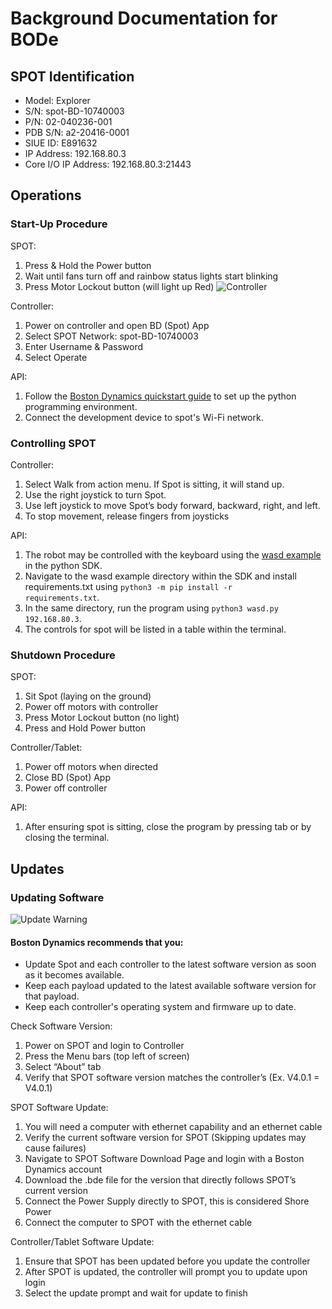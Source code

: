 # Background Documentation for BODe
## SPOT Identification
- Model: Explorer
- S/N: spot-BD-10740003
- P/N: 02-040236-001
- PDB S/N: a2-20416-0001
- SIUE ID: E891632
- IP Address: 192.168.80.3
- Core I/O IP Address: 192.168.80.3:21443
## Operations
### Start-Up Procedure
SPOT:
1.	Press & Hold the Power button
2.	Wait until fans turn off and rainbow status lights start blinking
3.	Press Motor Lockout button (will light up Red)
![Controller](https://github.com/user-attachments/assets/3a06b317-98c6-480f-bfcd-eb4d70d69a02)

Controller:
1.	Power on controller and open BD (Spot) App
2.	Select SPOT Network: spot-BD-10740003
3.	Enter Username & Password
4.	Select Operate

API:

1.	Follow the [Boston Dynamics quickstart guide](https://dev.bostondynamics.com/docs/python/quickstart) to set up the python programming environment.
2.	Connect the development device to spot's Wi-Fi network.


### Controlling SPOT
Controller:
1.	Select Walk from action menu. If Spot is sitting, it will stand up.
2.	Use the right joystick to turn Spot.
3.	Use left joystick to move Spot’s body forward, backward, right, and left.
4.	To stop movement, release fingers from joysticks

API:

1.	The robot may be controlled with the keyboard using the [wasd example](https://dev.bostondynamics.com/python/examples/wasd/readme) in the python SDK.
2. 	Navigate to the wasd example directory within the SDK and install requirements.txt using <code>python3 -m pip install -r requirements.txt</code>.
3.	In the same directory, run the program using <code>python3 wasd.py 192.168.80.3</code>.
4.	The controls for spot will be listed in a table within the terminal.
### Shutdown Procedure
SPOT:
1.	Sit Spot (laying on the ground)
2.	Power off motors with controller
3.	Press Motor Lockout button (no light)
4.	Press and Hold Power button

Controller/Tablet:
1.	Power off motors when directed
2.	Close BD (Spot) App
3.	Power off controller

API:
1.	After ensuring spot is sitting, close the program by pressing tab or by closing the terminal.

## Updates
### Updating Software
![Update Warning](https://github.com/user-attachments/assets/07e04fa9-eb57-4ed2-8553-18d6811303ac)

#### Boston Dynamics recommends that you: 
-	Update Spot and each controller to the latest software version as soon as it becomes available.
-	Keep each payload updated to the latest available software version for that payload.
-	Keep each controller's operating system and firmware up to date.

Check Software Version:
1.	Power on SPOT and login to Controller
2.	Press the Menu bars (top left of screen)
3.	Select “About” tab
4.	Verify that SPOT software version matches the controller’s (Ex. V4.0.1 = V4.0.1)

SPOT Software Update:
1.	You will need a computer with ethernet capability and an ethernet cable
2.	Verify the current software version for SPOT (Skipping updates may cause failures)
3.	Navigate to SPOT Software Download Page and login with a Boston Dynamics account
4.	Download the .bde file for the version that directly follows SPOT’s current version
5.	Connect the Power Supply directly to SPOT, this is considered Shore Power
6.	Connect the computer to SPOT with the ethernet cable

Controller/Tablet Software Update:
1.	Ensure that SPOT has been updated before you update the controller
2.	After SPOT is updated, the controller will prompt you to update upon login
3.	Select the update prompt and wait for update to finish 
